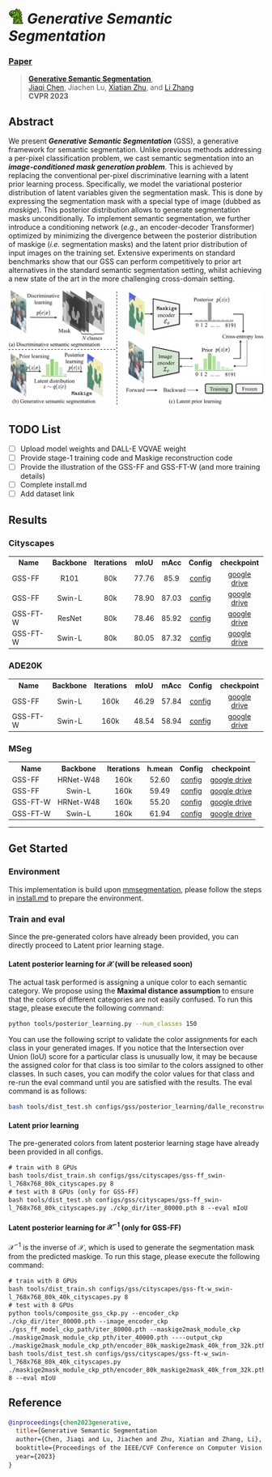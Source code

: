 # <img src="figures/dinosaur.png" width="30"> _Generative Semantic Segmentation_
### [Paper](https://arxiv.org/abs/2303.11316)
> [**Generative Semantic Segmentation**](https://arxiv.org/abs/2303.11316),            
> [Jiaqi Chen](https://scholar.google.com/citations?user=Au_y5poAAAAJ), Jiachen Lu, [Xiatian Zhu](https://xiatian-zhu.github.io), and [Li Zhang](https://lzrobots.github.io) \
> **CVPR 2023**
## Abstract

<!-- [ABSTRACT] -->
We present _**Generative Semantic Segmentation**_ (GSS),
a generative framework for semantic segmentation.
Unlike previous methods addressing a per-pixel classification problem,
we cast semantic segmentation into an _**image-conditioned 
mask generation problem**_.
This is achieved by replacing the conventional per-pixel discriminative learning with a latent prior learning process.
Specifically, we model the variational posterior distribution of latent variables given the segmentation mask.
This is done by expressing the segmentation mask with a special type of image (dubbed as _maskige_).
This posterior distribution allows to generate segmentation masks unconditionally.
To implement semantic segmentation, we further introduce a conditioning network (_e.g._, an encoder-decoder Transformer)
optimized by minimizing the divergence between the posterior distribution of maskige (_i.e._ segmentation masks) and the latent prior distribution of input images on the training set.
Extensive experiments on standard benchmarks show that our GSS can perform competitively to prior art alternatives in the standard semantic segmentation setting,
whilst achieving a new state of the art in the more challenging cross-domain setting.
<!-- [IMAGE] -->
![GSS](figures/framework.png)

## TODO List

- [ ] Upload model weights and DALL-E VQVAE weight
- [ ] Provide stage-1 training code and Maskige reconstruction code
- [ ] Provide the illustration of the GSS-FF and GSS-FT-W (and more training details)
- [ ] Complete install.md
- [ ] Add dataset link

## Results
<!-- [RESULTS] -->
### Cityscapes

<table><tbody>
<!-- START TABLE -->
<!-- TABLE HEADER -->
<th valign="bottom">Name</th>
<th valign="bottom">Backbone</th>
<th valign="bottom">Iterations</th>
<th valign="bottom">mIoU</th>
<th valign="bottom">mAcc</th>
<th valign="bottom">Config</th>
<th valign="bottom">checkpoint</th>

 <tr><td align="left">GSS-FF</td>
<td align="center">R101</td>
<td align="center">80k</td>
<td align="center">77.76</td>
<td align="center">85.9</td>
<td align="center"><a href="configs/gss/cityscapes/gss-ff_r101_768x768_80k_cityscapes.py">config</a></td>
<td align="center"><a href="https://drive.google.com/drive/folders/1riNfPpzc_6XaCzcNuzqZaRYakO_8aItG?usp=sharing">google drive</a></td>
</tr>

 <tr><td align="left">GSS-FF</td>
<td align="center">Swin-L</td>
<td align="center">80k</td>
<td align="center">78.90</td>
<td align="center">87.03</td>
<td align="center"><a href="configs/gss/cityscapes/gss-ff_swin-l_768x768_80k_cityscapes.py">config</a></td>
<td align="center"><a href="https://drive.google.com/drive/folders/1BTvchDJtUk4rRJ0qK2rcApbHEAEK1bEZ?usp=sharing">google drive</a></td>
</tr>

 <tr><td align="left">GSS-FT-W</td>
<td align="center">ResNet</td>
<td align="center">80k</td>
<td align="center">78.46</td>
<td align="center">85.92</td>
<td align="center"><a href="configs/gss/cityscapes/gss-ft-w_r101_768x768_80k_40k_cityscapes.py">config</a></td>
<td align="center"><a href="https://drive.google.com/drive/folders/1HDeewsE6E9oLZ9ROCH7KgAHaAZeSUj95?usp=sharing">google drive</a></td>
</tr>

 <tr><td align="left">GSS-FT-W</td>
<td align="center">Swin-L</td>
<td align="center">80k</td>
<td align="center">80.05</td>
<td align="center">87.32</td>
<td align="center"><a href="configs/gss/cityscapes/gss-ft-w_swin-l_768x768_80k_40k_cityscapes.py">config</a></td>
<td align="center"><a href="https://drive.google.com/drive/folders/1Rin_JkIsgAtjXgI5ruKW-gmC6fpawTrx?usp=share_link">google drive</a></td>
</tr>

</tbody></table>

### ADE20K

<table><tbody>
<!-- START TABLE -->
<!-- TABLE HEADER -->
<th valign="bottom">Name</th>
<th valign="bottom">Backbone</th>
<th valign="bottom">Iterations</th>
<th valign="bottom">mIoU</th>
<th valign="bottom">mAcc</th>
<th valign="bottom">Config</th>
<th valign="bottom">checkpoint</th>

 <tr><td align="left">GSS-FF</td>
<td align="center">Swin-L</td>
<td align="center">160k</td>
<td align="center">46.29</td>
<td align="center">57.84</td>
<td align="center"><a href="configs/gss/ade20k/gss-ff_swin-l_512x512_160k_ade20k.py">config</a></td>
<td align="center"><a href="https://drive.google.com/drive/folders/1OnzGL5szxYlUnv2zmAkdw-mA-3pTNo_w?usp=sharing">google drive</a></td>
</tr>

 <tr><td align="left">GSS-FT-W</td>
<td align="center">Swin-L</td>
<td align="center">160k</td>
<td align="center">48.54</td>
<td align="center">58.94</td>
<td align="center"><a href="configs/gss/ade20k/gss-ft-w_swin-l_512x512_160k_ade20k.py">config</a></td>
<td align="center"><a href="https://drive.google.com/drive/folders/1fubhnOPnr-s5U0M5A-WWJIV-eKmhcH4f?usp=sharing">google  drive</a></td>
</tr>

</tbody></table>

### MSeg

<table><tbody>
<!-- START TABLE -->
<!-- TABLE HEADER -->
<th valign="bottom">Name</th>
<th valign="bottom">Backbone</th>
<th valign="bottom">Iterations</th>
<th valign="bottom">h.mean</th>
<th valign="bottom">Config</th>
<th valign="bottom">checkpoint</th>

 <tr><td align="left">GSS-FF</td>
<td align="center">HRNet-W48</td>
<td align="center">160k</td>
<td align="center">52.60</td>
<td align="center"><a href="configs/gss/mseg/gss-ff_hrnet-w48_512x512_160k_mseg.py">config</a></td>
<td align="center"><a href="https://drive.google.com/drive/folders/1HRQ6ZUE7TwYByeb5uBAlGh4vuqo4XsnZ?usp=share_link">google drive</a></td>
</tr>

 <tr><td align="left">GSS-FF</td>
<td align="center">Swin-L</td>
<td align="center">160k</td>
<td align="center">59.49</td>
<td align="center"><a href="configs/gss/mseg/gss-ff_swin-l_512x512_160k_mseg.py">config</a></td>
<td align="center"><a href="https://drive.google.com/drive/folders/1br9IAcOHXkJsPoG0DBEwkN97U5V5liEZ?usp=sharing">google drive</a></td>
</tr>

 <tr><td align="left">GSS-FT-W</td>
<td align="center">HRNet-W48</td>
<td align="center">160k</td>
<td align="center">55.20</td>
<td align="center"><a href="configs/gss/mseg/gss-ft-w_hrnet-w48_512x512_160k_40k_mseg.py">config</a></td>
<td align="center"><a href="https://drive.google.com/drive/folders/1KMowx8omTy2AyiPmvz-JJ60JlLKk61di?usp=sharing">google drive</a></td>
</tr>

 <tr><td align="left">GSS-FT-W</td>
<td align="center">Swin-L</td>
<td align="center">160k</td>
<td align="center">61.94</td>

<td align="center"><a href="configs/gss/mseg/gss-ft-w_swin-l_512x512_160k_40k_mseg.py">config</a></td>
<td align="center"><a href="https://drive.google.com/drive/folders/1OmDq7tFattm4IfwDIYKVJS05LJaPme9p?usp=sharing">google  drive</a></td>
</tr>

</tbody></table>

***

## Get Started

### Environment
This implementation is build upon [mmsegmentation](https://github.com/open-mmlab/mmsegmentation), please follow the steps in [install.md](./install.md) to prepare the environment.

[//]: # (### Data)



[//]: # (Downloads the [pretrained backbone weights]&#40;https://drive.google.com/file/d/1IaLMcRu4SYTqcD6K1HF5UjfnRICB_IQM/view?usp=sharing&#41; to pretrained/ )

### Train and eval
Since the pre-generated colors have already been provided, you can directly proceed to Latent prior learning stage.
#### Latent posterior learning for $\mathcal{X}$ (will be released soon)
The actual task performed is assigning a unique color to each semantic category. We propose using the **Maximal distance assumption** to ensure that the colors of different categories are not easily confused. To run this stage, please execute the following command:

```bash
python tools/posterior_learning.py --num_classes 150
```
You can use the following script to validate the color assignments for each class in your generated images. If you notice that the Intersection over Union (IoU) score for a particular class is unusually low, it may be because the assigned color for that class is too similar to the colors assigned to other classes. In such cases, you can modify the color values for that class and re-run the eval command until you are satisfied with the results. The eval command is as follows:
```bash
bash tools/dist_test.sh configs/gss/posterior_learning/dalle_reconstruction_ade20k.py ckp/non_ckp.pth 8 --eval mIoU
```

#### Latent prior learning
The pre-generated colors from latent posterior learning stage have already been provided in all configs.
```shell
# train with 8 GPUs
bash tools/dist_train.sh configs/gss/cityscapes/gss-ff_swin-l_768x768_80k_cityscapes.py 8
# test with 8 GPUs (only for GSS-FF)
bash tools/dist_test.sh configs/gss/cityscapes/gss-ff_swin-l_768x768_80k_cityscapes.py ./ckp_dir/iter_80000.pth 8 --eval mIoU
```

#### Latent posterior learning for $\mathcal{X}^{-1}$ (only for GSS-FF)
$\mathcal{X}^{-1}$ is the inverse of $\mathcal{X}$, which is used to generate the segmentation mask from the predicted maskige. To run this stage, please execute the following command:

```shell
# train with 8 GPUs
bash tools/dist_train.sh configs/gss/cityscapes/gss-ft-w_swin-l_768x768_80k_40k_cityscapes.py 8
# test with 8 GPUs
python tools/composite_gss_ckp.py --encoder_ckp ./ckp_dir/iter_80000.pth --image_encoder_ckp ./gss_ff_model_ckp_path/iter_80000.pth --maskige2mask_module_ckp ./maskige2mask_module_ckp_pth/iter_40000.pth ----output_ckp ./maskige2mask_module_ckp_pth/encoder_80k_maskige2mask_40k_from_32k.pth
bash tools/dist_test.sh configs/gss/cityscapes/gss-ft-w_swin-l_768x768_80k_40k_cityscapes.py ./maskige2mask_module_ckp_pth/encoder_80k_maskige2mask_40k_from_32k.pth 8 --eval mIoU
```
## Reference

```bibtex
@inproceedings{chen2023generative,
  title={Generative Semantic Segmentation
  author={Chen, Jiaqi and Lu, Jiachen and Zhu, Xiatian and Zhang, Li},
  booktitle={Proceedings of the IEEE/CVF Conference on Computer Vision and Pattern Recognition},
  year={2023}
}
```
<script type="text/javascript" src="https://cdn.mathjax.org/mathjax/latest/MathJax.js?config=TeX-AMS-MML_HTMLorMML"></script>


